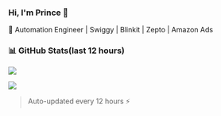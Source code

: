 ### Hi, I'm Prince 👋

🚀 Automation Engineer | Swiggy | Blinkit | Zepto | Amazon Ads

### 📊 GitHub Stats(last 12 hours)
![](https://github-readme-stats.vercel.app/api?username=prince725&count_private=true&include_all_commits=true&show_icons=true&theme=tokyonight&hide_border=true)

![](https://github-readme-stats.vercel.app/api/top-langs/?username=prince725&layout=compact&theme=tokyonight&hide_border=true)

> Auto-updated every 12 hours ⚡
